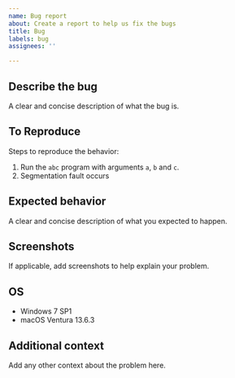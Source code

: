 ```yaml
---
name: Bug report
about: Create a report to help us fix the bugs
title: Bug
labels: bug
assignees: ''

---
```


## Describe the bug

A clear and concise description of what the bug is.

## To Reproduce

Steps to reproduce the behavior:

1. Run the `abc` program with arguments `a`, `b` and `c`.
2. Segmentation fault occurs

## Expected behavior

A clear and concise description of what you expected to happen.

## Screenshots

If applicable, add screenshots to help explain your problem.

## OS

- Windows 7 SP1
- macOS Ventura 13.6.3

## Additional context

Add any other context about the problem here.
